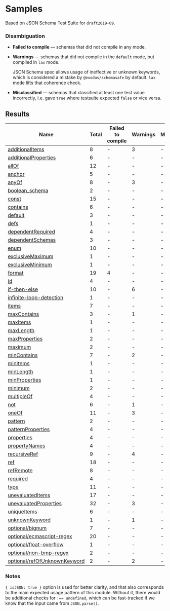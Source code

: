 # Samples

Based on JSON Schema Test Suite for `draft2019-09`.


### Disambiguation

 * **Failed to compile** — schemas that did not compile in any mode.

 * **Warnings** — schemas that did not compile in the `default` mode, but compiled in `lax`
   mode.

   JSON Schema spec allows usage of ineffective or unknown keywords, which is considered a mistake
   by `@exodus/schemasafe` by default. `lax` mode lifts that coherence check.

 * **Misclassified** — schemas that classified at least one test value incorrectly, i.e. gave
   `true` where testsuite expected `false` or vice versa.

## Results

| Name                                                              | Total | Failed to compile | Warnings | Misclassified |
|-------------------------------------------------------------------|-------|-------------------|----------|---------------|
| [additionalItems](./additionalItems.md)                           | 8     | -                 | 3        | -             |
| [additionalProperties](./additionalProperties.md)                 | 6     | -                 | -        | -             |
| [allOf](./allOf.md)                                               | 12    | -                 | -        | -             |
| [anchor](./anchor.md)                                             | 5     | -                 | -        | -             |
| [anyOf](./anyOf.md)                                               | 8     | -                 | 3        | -             |
| [boolean_schema](./boolean_schema.md)                             | 2     | -                 | -        | -             |
| [const](./const.md)                                               | 15    | -                 | -        | -             |
| [contains](./contains.md)                                         | 6     | -                 | -        | -             |
| [default](./default.md)                                           | 3     | -                 | -        | -             |
| [defs](./defs.md)                                                 | 1     | -                 | -        | -             |
| [dependentRequired](./dependentRequired.md)                       | 4     | -                 | -        | -             |
| [dependentSchemas](./dependentSchemas.md)                         | 3     | -                 | -        | -             |
| [enum](./enum.md)                                                 | 10    | -                 | -        | -             |
| [exclusiveMaximum](./exclusiveMaximum.md)                         | 1     | -                 | -        | -             |
| [exclusiveMinimum](./exclusiveMinimum.md)                         | 1     | -                 | -        | -             |
| [format](./format.md)                                             | 19    | 4                 | -        | -             |
| [id](./id.md)                                                     | 4     | -                 | -        | -             |
| [if-then-else](./if-then-else.md)                                 | 10    | -                 | 6        | -             |
| [infinite-loop-detection](./infinite-loop-detection.md)           | 1     | -                 | -        | -             |
| [items](./items.md)                                               | 7     | -                 | -        | -             |
| [maxContains](./maxContains.md)                                   | 3     | -                 | 1        | -             |
| [maxItems](./maxItems.md)                                         | 1     | -                 | -        | -             |
| [maxLength](./maxLength.md)                                       | 1     | -                 | -        | -             |
| [maxProperties](./maxProperties.md)                               | 2     | -                 | -        | -             |
| [maximum](./maximum.md)                                           | 2     | -                 | -        | -             |
| [minContains](./minContains.md)                                   | 7     | -                 | 2        | -             |
| [minItems](./minItems.md)                                         | 1     | -                 | -        | -             |
| [minLength](./minLength.md)                                       | 1     | -                 | -        | -             |
| [minProperties](./minProperties.md)                               | 1     | -                 | -        | -             |
| [minimum](./minimum.md)                                           | 2     | -                 | -        | -             |
| [multipleOf](./multipleOf.md)                                     | 4     | -                 | -        | -             |
| [not](./not.md)                                                   | 6     | -                 | 1        | -             |
| [oneOf](./oneOf.md)                                               | 11    | -                 | 3        | -             |
| [pattern](./pattern.md)                                           | 2     | -                 | -        | -             |
| [patternProperties](./patternProperties.md)                       | 4     | -                 | -        | -             |
| [properties](./properties.md)                                     | 4     | -                 | -        | -             |
| [propertyNames](./propertyNames.md)                               | 4     | -                 | -        | -             |
| [recursiveRef](./recursiveRef.md)                                 | 9     | -                 | 4        | -             |
| [ref](./ref.md)                                                   | 18    | -                 | -        | -             |
| [refRemote](./refRemote.md)                                       | 8     | -                 | -        | -             |
| [required](./required.md)                                         | 4     | -                 | -        | -             |
| [type](./type.md)                                                 | 11    | -                 | -        | -             |
| [unevaluatedItems](./unevaluatedItems.md)                         | 17    | -                 | -        | -             |
| [unevaluatedProperties](./unevaluatedProperties.md)               | 32    | -                 | 3        | -             |
| [uniqueItems](./uniqueItems.md)                                   | 6     | -                 | -        | -             |
| [unknownKeyword](./unknownKeyword.md)                             | 1     | -                 | 1        | -             |
| [optional/bignum](./optional-bignum.md)                           | 7     | -                 | -        | -             |
| [optional/ecmascript-regex](./optional-ecmascript-regex.md)       | 20    | -                 | -        | -             |
| [optional/float-overflow](./optional-float-overflow.md)           | 1     | -                 | -        | -             |
| [optional/non-bmp-regex](./optional-non-bmp-regex.md)             | 2     | -                 | -        | -             |
| [optional/refOfUnknownKeyword](./optional-refOfUnknownKeyword.md) | 2     | -                 | 2        | -             |

### Notes

`{ isJSON: true }` option is used for better clarity, and that also corresponds to the main
expected usage pattern of this module. Without it, there would be additional checks for
`!== undefined`, which can be fast-tracked if we know that the input came from `JSON.parse()`.
